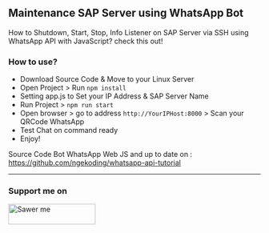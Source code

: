 ## Maintenance SAP Server using WhatsApp Bot  

How to Shutdown, Start, Stop, Info Listener on SAP Server via SSH using WhatsApp API with JavaScript? check this out!

### How to use?     

- Download Source Code & Move to your Linux Server
- Open Project > Run `npm install`
- Setting app.js to Set your IP Address & SAP Server Name
- Run Project > `npm run start`
- Open browser > go to address `http://YourIPHost:8000` > Scan your QRCode WhatsApp
- Test Chat on command ready
- Enjoy!  

Source Code Bot WhatsApp Web JS and up to date on : https://github.com/ngekoding/whatsapp-api-tutorial

---

### Support me on
<a href="https://saweria.co/arifsiddikm" target="_blank"><img src="https://user-images.githubusercontent.com/26188697/180601310-e82c63e4-412b-4c36-b7b5-7ba713c80380.png" alt="Sawer me" height="41" width="174"></a>
